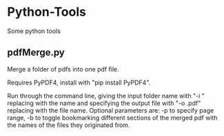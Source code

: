 # Python-Tools
Some python tools

## pdfMerge.py
Merge a folder of pdfs into one pdf file.

Requires PyPDF4, install with "pip install PyPDF4".

Run through the command line, giving the input folder name with "-i <folder name>" replacing <folder name> with the name and specifying the output file with "-o <file name>.pdf" replacing <file name> with the file name. Optional parameters are: -p to specify page range, -b to toggle bookmarking different sections of the merged pdf with the names of the files they originated from.
